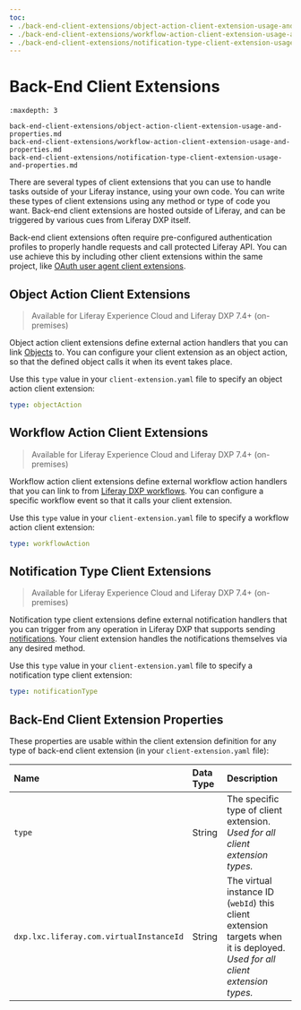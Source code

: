 ```yaml
---
toc:
- ./back-end-client-extensions/object-action-client-extension-usage-and-properties.md
- ./back-end-client-extensions/workflow-action-client-extension-usage-and-properties.md
- ./back-end-client-extensions/notification-type-client-extension-usage-and-properties.md
---
```

# Back-End Client Extensions

```{toctree}
:maxdepth: 3

back-end-client-extensions/object-action-client-extension-usage-and-properties.md
back-end-client-extensions/workflow-action-client-extension-usage-and-properties.md
back-end-client-extensions/notification-type-client-extension-usage-and-properties.md
```

There are several types of client extensions that you can use to handle tasks outside of your Liferay instance, using your own code. You can write these types of client extensions using any method or type of code you want. Back-end client extensions are hosted outside of Liferay, and can be triggered by various cues from Liferay DXP itself.

Back-end client extensions often require pre-configured authentication profiles to properly handle requests and call protected Liferay API. You can use achieve this by including other client extensions within the same project, like [OAuth user agent client extensions](./configuration-client-extensions.md#oauth-user-agent-client-extensions).

## Object Action Client Extensions

> Available for Liferay Experience Cloud and Liferay DXP 7.4+ (on-premises)

Object action client extensions define external action handlers that you can link [Objects](link) to. You can configure your client extension as an object action, so that the defined object calls it when its event takes place.

Use this `type` value in your `client-extension.yaml` file to specify an object action client extension:

```yaml
type: objectAction
```

## Workflow Action Client Extensions

> Available for Liferay Experience Cloud and Liferay DXP 7.4+ (on-premises)

Workflow action client extensions define external workflow action handlers that you can link to from [Liferay DXP workflows](link). You can configure a specific workflow event so that it calls your client extension.

Use this `type` value in your `client-extension.yaml` file to specify a workflow action client extension:

```yaml
type: workflowAction
```

## Notification Type Client Extensions

> Available for Liferay Experience Cloud and Liferay DXP 7.4+ (on-premises)

Notification type client extensions define external notification handlers that you can trigger from any operation in Liferay DXP that supports sending [notifications](link). Your client extension handles the notifications themselves via any desired method.

Use this `type` value in your `client-extension.yaml` file to specify a notification type client extension:

```yaml
type: notificationType
```

## Back-End Client Extension Properties

These properties are usable within the client extension definition for any type of back-end client extension (in your `client-extension.yaml` file):

| Name | Data Type | Description |
| :--- | :--- | :--- |
| `type` | String | The specific type of client extension. *Used for all client extension types.* |
| `dxp.lxc.liferay.com.virtualInstanceId` | String | The virtual instance ID (`webId`) this client extension targets when it is deployed. *Used for all client extension types.* |
